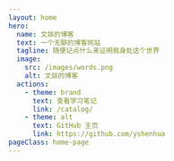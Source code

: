 ```yaml
---
layout: home
hero:
  name: 文燚的博客
  text: 一个无聊的博客网站
  tagline: 随便记点什么来证明我身处这个世界
  image:
    src: /images/words.png
    alt: 文燚的博客
  actions:
    - theme: brand
      text: 查看学习笔记
      link: /catalog/
    - theme: alt
      text: GitHub 主页
      link: https://github.com/yshenhua
pageClass: home-page
---
```

